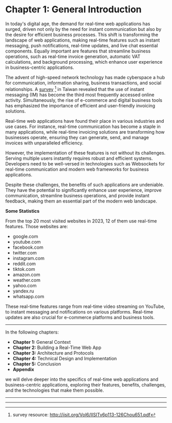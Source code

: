 # Chapter 1: General Introduction

In today's digital age, the demand for real-time web applications has surged, driven not only by the need for instant communication but also by the desire for efficient business processes. This shift is transforming the landscape of web applications, making real-time features such as instant messaging, push notifications, real-time updates, and live chat essential components. Equally important are features that streamline business operations, such as real-time invoice generation, automatic VAT calculations, and background processing, which enhance user experience in business-centric applications.

The advent of high-speed network technology has made cyberspace a hub for communication, information sharing, business transactions, and social relationships. A [survey](http://iisit.org/Vol6/IISITv6p113-126Chou651.pdf) [^1] in Taiwan revealed that the use of instant messaging (IM) has become the third most frequently accessed online activity. Simultaneously, the rise of e-commerce and digital business tools has emphasized the importance of efficient and user-friendly invoicing solutions.

Real-time web applications have found their place in various industries and use cases. For instance, real-time communication has become a staple in many applications, while real-time invoicing solutions are transforming how businesses operate, ensuring they can generate, send, and manage invoices with unparalleled efficiency.

However, the implementation of these features is not without its challenges. Serving multiple users instantly requires robust and efficient systems. Developers need to be well-versed in technologies such as Websockets for real-time communication and modern web frameworks for business applications.

Despite these challenges, the benefits of such applications are undeniable. They have the potential to significantly enhance user experience, improve communication, streamline business operations, and provide instant feedback, making them an essential part of the modern web landscape.

**Some Statistics**

From the top 20 most visited websites in 2023, 12 of them use real-time features. Those websites are:

- google.com
- youtube.com
- facebook.com
- twitter.com
- instagram.com
- reddit.com
- tiktok.com
- amazon.com
- weather.com
- yahoo.com
- yandex.ru
- whatsapp.com

These real-time features range from real-time video streaming on YouTube, to instant messaging and notifications on various platforms. Real-time updates are also crucial for e-commerce platforms and business tools.

---

In the following chapters: 

- **Chapter 1:** General Context
- **Chapter 2:** Building a Real-Time Web App
- **Chapter 3:** Architecture and Protocols
- **Chapter 4:** Technical Design and Implementation
- **Chapter 5:** Conclusion
- **Appendix** 

we will delve deeper into the specifics of real-time web applications and business-centric applications, exploring their features, benefits, challenges, and the technologies that make them possible.

---

[^1]: survey resource: http://iisit.org/Vol6/IISITv6p113-126Chou651.pdf

---


